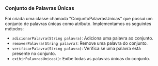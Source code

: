 ### Conjunto de Palavras Únicas

Foi criada uma classe chamada "ConjuntoPalavrasUnicas" que possui um conjunto de palavras únicas como atributo. Implementamos os seguintes métodos:

- `adicionarPalavra(String palavra)`: Adiciona uma palavra ao conjunto.
- `removerPalavra(String palavra)`: Remove uma palavra do conjunto.
- `verificarPalavra(String palavra)`: Verifica se uma palavra está presente no conjunto.
- `exibirPalavrasUnicas()`: Exibe todas as palavras únicas do conjunto.